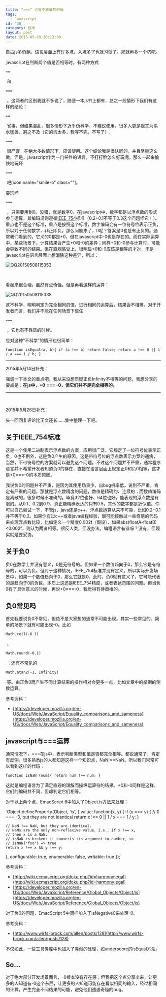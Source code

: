 ```yaml
---
title: “===” 也有不靠谱的时候
tags:
  - Javascript
id: 430
category: 技术
layout: post
date: 2015-05-08 20:12:30
---
```


自古js多奇葩，语言层面上有许多坑，入坑多了也就习惯了。那就再多一个坑吧。

javascript在判断两个值是否相等时，有两种方式

`==`

 和

`===`

 。这两者的区别我就不多说了，随便一本js书上都有，总之一般情形下我们有这样的结论：

`==`

 省事，但结果混乱，很多情形下近乎伪科学，不建议使用，很多人更是视其为洪水猛兽，避之不及（它的坑太多，我写不完，不写了）；

`===`

 很严谨，在绝大多数情形下，应该使用。这个结论我是很认同的，并且尽量这么做。但是，javascript作为一门任性的语言，不打打脸怎么好玩呢。那么一起来愉快地玩坏

`===`

 吧[icon name="smile-o" class=""]。

要玩坏

`===`

 ，只需要用到0。没错，就是数字0。在javascript中，数字都是以浮点数的形式参与运算，其编码规则遵循[IEEE_754](http://baike.baidu.com/view/1698149.htm)标准（0.2+0.1不等于0.3这个问题怪它！）。重点也不是这个标准，重点是按照这个标准，数字编码会有一位符号位表示正负，所以对于任何数字，非正即负。那么问题来了，0呢？答案是0也是有正负的。通常我们看到的，它义的0都是+0，但在javascript中-0也是存在的。而在实际运算中，某些场景下，计算结果会产生+0和-0的差异；同样+0和-0参与计算时，可能会导致不同的结果。但在直观感受上，很明显+0和-0应该是相等的才对，于是javascript在语言层面上想消除这种差异，所以：

![QQ20150508115353](http://www.zhouhua.info/wp-content/uploads/2015/05/QQ20150508115353.png)

&nbsp;

看起来很合理，虽然有点奇怪。但是再看这样的运算：

![QQ20150508115038](http://www.zhouhua.info/wp-content/uploads/2015/05/QQ20150508115038.png)

这不科学，明明判定为完全相同的值，进行相同的运算后，结果会不相等。对于开发者而言，我们并不能在任何场景下信任

`===`

 ，它也有不靠谱的时候。

应对这种“不科学”的情形也很简单：</p>

`function isEqual(a, b){
    if (a !== b) return false;
    return a !== 0 || 1 / a === 1 / b;
}`

* * *

2015年5月14日补充：

强调一下本文的重点吧，我从来没想质疑正负Infinity不相等的问题，我想分享的要点是：**在js中，+0 === -0，但它们并不是完全相等的。**

* * *

&nbsp;

2015年5月26日补充：

头一回回复评论比正文还长……集中整理一下吧。

## 关于IEEE_754标准

这是一个使用二进制表示浮点数的方案，应用很广泛。它规定了一位符号位表示正负，0也不例外，这是负0产生的原因。这是带符号位的浮点数表示方案的通病，当然，不带符号位的方案就可以避免这个问题。不过这个问题并不严重，通常程序语言并不希望开发者知道负0的存在，直接在语言层面上规定正0和负0相等，这才是+0===-0的本质原因。

我说负0的问题并不严重，是因为其使用场景少，出bug机率低。说到不严重，肯定有严重的问题，那就是浮点数精度的问题，数值是精确的、连续的；而数值编码是离散的，很多时候不准确的。毕竟32位也好、64位也好，能表现的浮点数是有限的。从0.1、0.2到0.9，真正能精确表达的只有0.5，其他的数字都是近似值。你可以自己尝试一下，不管js、java还是c++，浮点数运算从来不可靠，比如0.2+0.1并不等于0.3。如果你有过c++或者java编程经验，很可能接触过一些奇葩的代码来处理浮点数比较，比如定义一个精度0.002f（假设），如果abs(floatA-floatB)<0.002f，则认为两者相等。很反人类，但没办法。编程语言有错吗？没有，但现实就是要妥协。

## 关于负0

负0在数学上并没有意义，0是无符号的。但如果一个数值趋向于0，那么它是有符号的，可以为负。但对于这种情况，IEEE_754标准并没有定义。所以实际开发场景中，如果一个数值趋向于0，那么它就是0，此时，负0就有意义了，它可能代表的是趋向于0的负数。本质上这还是IEEE_754精度，或者表达范围的问题。但当负0有了具体意义的时候，再说+0===-0，我觉得有待商榷的。

## 负0常见吗

首先我要说负0不常见，但绝不是大家想的通常不可能出现。其实一些常见的、简单的场景下就有可能出现-0。比如

`Math.ceil(-0.1)`

 、

`Math.round(-0.1)`

 ；还有不常见的

`Math.atan2(-1, Infinity)`

 等。由正负0而产生不同计算结果的操作相对会更多一点，比如文章中的举例的倒数运算。

参考资料：

*   [https://developer.mozilla.org/en-US/docs/Web/JavaScript/Equality_comparisons_and_sameness](https://developer.mozilla.org/en-US/docs/Web/JavaScript/Equality_comparisons_and_sameness)

## javascript与===运算

通常情况下，===在js中，表示判断类型和值是否都完全相等。都说通常了，肯定有反例。很多熟悉js的人都知道这样一个知识点，NaN!==NaN。所以我们常常可以看到这样的代码：

`function isNaN (num){
    return num !== num;
}`

这就是编程语言为了满足直观的理解而操纵运算符的结果。+0和-0同样是这样，它们的编码并不同，但却判定它们相等。

对于以上两个点，EmacScript 6中加入了Object.is方法来处理：

`Object.defineProperty(Object, 'is', {
  value: function(x, y) {
    if (x === y) {
      // 0 === -0, but they are not identical
      return x !== 0 || 1 / x === 1 / y;
    }

    // NaN !== NaN, but they are identical.
    // NaNs are the only non-reflexive value, i.e., if x !== x,
    // then x is a NaN.
    // isNaN is broken: it converts its argument to number, so
    // isNaN("foo") => true
    return x !== x && y !== y;
  },
  configurable: true,
  enumerable: false,
  writable: true
});`

参考资料：

*   [http://wiki.ecmascript.org/doku.php?id=harmony:egal](http://wiki.ecmascript.org/doku.php?id=harmony:egal)
*   [https://developer.mozilla.org/en-US/docs/Web/JavaScript/Reference/Global_Objects/Object/is](https://developer.mozilla.org/en-US/docs/Web/JavaScript/Reference/Global_Objects/Object/is)

对于负0的问题，EmacScript 5中同样加入了isNegative0来处理-0。

参考资料：

*   [http://www.wirfs-brock.com/allen/posts/128](http://www.wirfs-brock.com/allen/posts/128)

不仅如此，一些工具类库中也加入了类似的处理，如underscore的isEqual方法。

## So...

对于绝大部分开发场景而言，-0根本没有存在感；但我把这个点分享出来，让更多的人知道有-0这个东西，让更多的人知道可能存在看似相同的输入，经过相同的计算，产生完全不同结果的可能，避免他们遭遇奇怪的bug。
